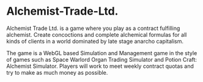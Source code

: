# Alchemist-Trade-Ltd.
Alchemist Trade Ltd. is a game where you play as a contract fulfilling alchemist. Create concoctions and complete alchemical formulas for all kinds of clients in a world dominated by late stage anarcho capitalism.

The game is a WebGL based Simulation and Management game in the style of games such as Space Warlord Organ Trading Simulator and Potion Craft: Alchemist Simulator. Players will work to meet weekly contract quotas and try to make as much money as possible.
